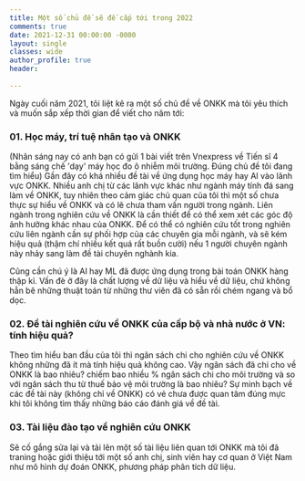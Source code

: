 ```yaml
---
title: Một số chủ đề sẽ đề cấp tới trong 2022
comments: true
date: 2021-12-31 00:00:00 -0000
layout: single
classes: wide
author_profile: true
header:
  
---
```


Ngày cuối năm 2021, tôi liệt kê ra một số chủ đề về ONKK mà tôi yêu thích và muốn sắp xếp thời gian để viết cho năm tới:

### 01. Học máy, trí tuệ nhân tạo và ONKK

(Nhân sáng nay có anh bạn có gửi 1 bài viết trên Vnexpress về Tiến sĩ 4 bằng sáng chế 'dạy' máy học đo ô nhiễm môi trường.
Đúng chủ đề tôi đang tìm hiểu)
Gần đây có khá nhiều đề tài về ứng dụng học máy hay AI vào lãnh vực ONKK.
Nhiều anh chị từ các lãnh vực khác như ngành máy tính đá sang làm về ONKK, 
tuy nhiên theo cảm giác chủ quan của tôi thì một số chưa thực sự hiểu về ONKK và có lẽ chưa tham vấn người trong ngành.
Liên ngành trong nghiên cứu về ONKK là cần thiết để có thể xem xét các góc độ ảnh hưởng khác nhau của ONKK.
Để có thể có nghiên cứu tốt trong nghiên cứu liên ngành cần sự phối hợp của các chuyên gia mỗi ngành, 
và sẽ kém hiệu quả (thậm chí nhiều kết quá rất buồn cười) nếu 1 người chuyên ngành này nhảy sang làm đề tài chuyên nghành kia.

Cũng cần chú ý là AI hay ML đã được ứng dụng trong bài toán ONKK hàng thập kỉ. Vấn đè ở đây là chất lượng về dữ liệu và hiểu về dữ liệu,
chứ không hẳn bê những thuật toán từ những thư viên đã có sẵn rồi chém ngang và bổ dọc.

### 02. Đề tài nghiên cứu về ONKK của cấp bộ và nhà nước ở VN: tính hiệu quả?

Theo tìm hiểu ban đầu của tôi thì ngân sách chi cho nghiên cứu về ONKK không những đã ít mà tính hiệu quả không cao.
Vậy ngân sách đã chi cho về ONKK là bao nhiêu? chiếm bao nhiều % ngân sách chi cho môi trường và so với ngân sách thu từ 
thuế bảo vệ môi trường là bao nhiêu?
Sự minh bạch về các đề tài này (không chỉ về ONKK) có vẻ chưa được quan tâm đúng mực khi tôi không tìm thấy những báo 
cáo đánh giá về đề tài.

### 03. Tài liệu đào tạo về nghiên cứu ONKK

Sẽ cố gắng sửa lại và tải lên một số tài liệu liên quan tới ONKK mà tôi đã traning hoặc giới thiệu tới
một số anh chị, sinh viên hay cơ quan ở Việt Nam như mô hình dự đoán ONKK, phương pháp phân tích dữ liệu.





